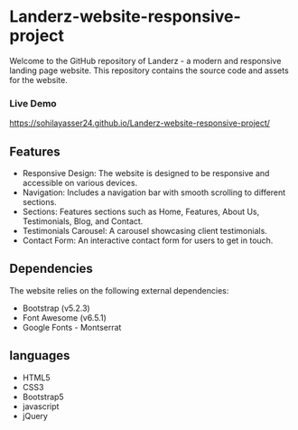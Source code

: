 # Landerz-website-responsive-project
Welcome to the GitHub repository of Landerz - a modern and responsive landing page website. This repository contains the source code and assets for the website.

### Live Demo
 https://sohilayasser24.github.io/Landerz-website-responsive-project/

## Features
- Responsive Design: The website is designed to be responsive and accessible on various devices.
- Navigation: Includes a navigation bar with smooth scrolling to different sections.
- Sections: Features sections such as Home, Features, About Us, Testimonials, Blog, and Contact.
- Testimonials Carousel: A carousel showcasing client testimonials.
- Contact Form: An interactive contact form for users to get in touch.

## Dependencies
The website relies on the following external dependencies:
- Bootstrap (v5.2.3)
- Font Awesome (v6.5.1)
- Google Fonts - Montserrat

## languages
- HTML5
- CSS3
- Bootstrap5
- javascript
- jQuery
